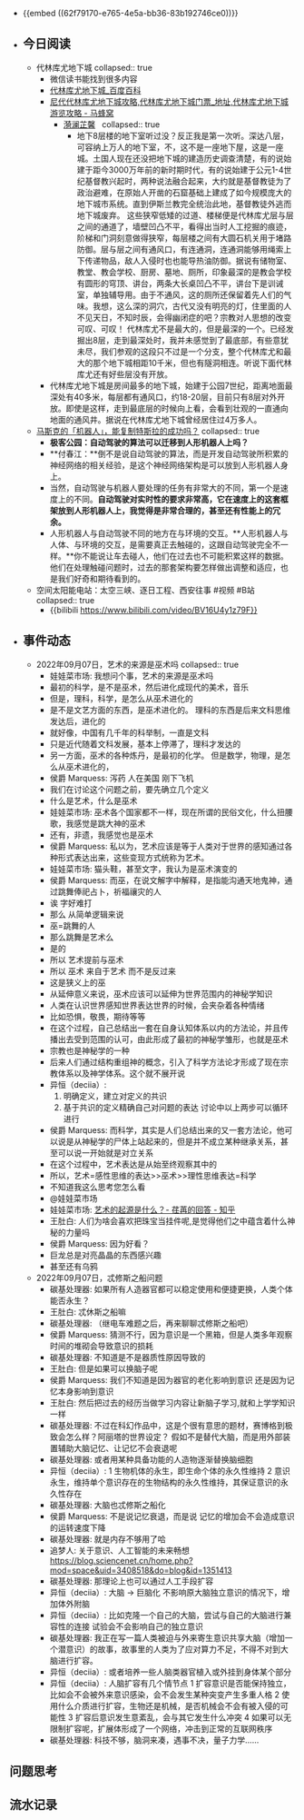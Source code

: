 - {{embed ((62f79170-e765-4e5a-bb36-83b192746ce0))}}
- ## 今日阅读
	- 代林库尤地下城
	  collapsed:: true
		- 微信读书能找到很多内容
		- [代林库尤地下城_百度百科](https://baike.baidu.com/item/%E4%BB%A3%E6%9E%97%E5%BA%93%E5%B0%A4%E5%9C%B0%E4%B8%8B%E5%9F%8E/17395921?fr=aladdin)
		- [尼代代林库尤地下城攻略,代林库尤地下城门票_地址,代林库尤地下城游览攻略 - 马蜂窝](https://www.mafengwo.cn/poi/6319949.html)
			- [漪澜芷馨](https://www.mafengwo.cn/u/77052901.html)  [](https://www.mafengwo.cn/i/3316143.html)
			  collapsed:: true
				- 地下8层楼的地下室听过没？反正我是第一次听。深达八层，可容纳上万人的地下室，不，这不是一座地下屋，这是一座城。土国人现在还没把地下城的建造历史调查清楚，有的说始建于距今3000万年前的新时期时代，有的说始建于公元1-4世纪基督教兴起时，两种说法融合起来，大约就是基督教徒为了政治避难，在原始人开凿的石窟基础上建成了如今规模庞大的地下城市系统。直到伊斯兰教完全统治此地，基督教徒外逃而地下城废弃。
				  这些狭窄低矮的过道、楼梯便是代林库尤层与层之间的通道了，墙壁凹凸不平，看得出当时人工挖掘的痕迹，阶梯和门洞刻意做得狭窄，每层楼之间有大圆石机关用于堵路防御。层与层之间有通风口，有连通洞，连通洞能够用绳索上下传递物品，敌人入侵时也也能导热油防御。据说有储物室、教堂、教会学校、厨房、墓地、厕所，印象最深的是教会学校有圆形的穹顶、讲台，两条大长桌凹凸不平，讲台下是训诫室，单独辅导用。由于不通风，这的厕所还保留着先人们的气味。我想，这么深的洞穴，古代又没有明亮的灯，住里面的人不见天日，不知时辰，会得幽闭症的吧？宗教对人思想的改变可叹、可叹！
				  代林库尤不是最大的，但是最深的一个。已经发掘出8层，走到最深处时，我并未感觉到了最底部，有些意犹未尽，我们参观的这段只不过是一个分支，整个代林库尤和最大的那个地下城相距10千米，但也有隧洞相连。听说下面代林库尤还有好些层没有开放。
		- 代林库尤地下城是房间最多的地下城，始建于公园7世纪，距离地面最深处有40多米，每层都有通风口，约18-20层，目前只有8层对外开放。即使是这样，走到最底层的时候向上看，会看到壮观的一直通向地面的通风井。据说在代林库尤地下城曾经居住过4万多人。
	- [马斯克的「机器人」，能复制特斯拉的成功吗？](https://mp.weixin.qq.com/s/guwiFI0giF3O70WoFzS9wA)
	  collapsed:: true
		- **极客公园：自动驾驶的算法可以迁移到人形机器人上吗？**
		- **付春江：**倒不是说自动驾驶的算法，而是开发自动驾驶所积累的神经网络的相关经验，是这个神经网络架构是可以放到人形机器人身上。
		- 当然，自动驾驶与机器人要处理的任务有非常大的不同，第一个是速度上的不同。**自动驾驶对实时性的要求非常高，它在速度上的这套框架放到人形机器人上，我觉得是非常合理的，甚至还有性能上的冗余。**
		- 人形机器人与自动驾驶不同的地方在与环境的交互。**人形机器人与人体、与环境的交互，是需要真正去触碰的，这跟自动驾驶完全不一样。**你不能说让车去碰人，他们在过去也不可能积累这样的数据。他们在处理触碰问题时，过去的那套架构要怎样做出调整和适应，也是我们好奇和期待看到的。
	- 空间太阳能电站：太空三峡、逐日工程、西安往事 #视频 #B站
	  collapsed:: true
		- {{bilibili https://www.bilibili.com/video/BV16U4y1z79F}}
- ## 事件动态
	- 2022年09月07日，艺术的来源是巫术吗
	  collapsed:: true
		- 娃娃菜市场:
		  我想问个事，艺术的来源是巫术吗
		- 最初的科学，是不是巫术，然后进化成现代的美术，音乐
		- 但是，理科，科学，是怎么从巫术进化的
		- 是不是文艺方面的东西，是巫术进化的。
		  理科的东西是后来文科思维发达后，进化的
		- 就好像，中国有几千年的科举制，一直是文科
		- 只是近代随着文科发展，基本上停滞了，理科才发达的
		- 另一方面，巫术的各种炼丹，是最初的化学。
		  但是数学，物理，是怎么从巫术进化的，
		- 侯爵 Marquess:
		  泻药 人在美国 刚下飞机
		- 我们在讨论这个问题之前，要先确立几个定义
		- 什么是艺术，什么是巫术
		- 娃娃菜市场:
		  巫术各个国家都不一样，现在所谓的民俗文化，什么扭腰歌，我感觉是跳大神的巫术
		- 还有，非遗，我感觉也是巫术
		- 侯爵 Marquess:
		  私以为，艺术应该是等于人类对于世界的感知通过各种形式表达出来，这些变现方式统称为艺术。
		- 娃娃菜市场:
		  猫头鞋，甚至文字，我认为是巫术演变的
		- 侯爵 Marquess:
		  而巫，在说文解字中解释，是指能沟通天地鬼神，通过跳舞俸祀占卜，祈福禳灾的人
		- 诶 字好难打
		- 那么 从简单逻辑来说
		- 巫=跳舞的人
		- 那么跳舞是艺术么
		- 是的
		- 所以 艺术提前与巫术
		- 所以 巫术 来自于艺术 而不是反过来
		- 这是狭义上的巫
		- 从延伸意义来说，巫术应该可以延伸为世界范围内的神秘学知识
		- 人类在认识世界感知世界表达世界的时候，会夹杂着各种情绪
		- 比如恐惧，敬畏，期待等等
		- 在这个过程，自己总结出一套在自身认知体系以内的方法论，并且传播出去受到范围的认可，由此形成了最初的神秘学雏形，也就是巫术
		- 宗教也是神秘学的一种
		- 后来人们通过结构重组神的概念，引入了科学方法论才形成了现在宗教体系以及神学体系。这个就不展开说
		- 异恒（deciia）:
		  1. 明确定义，建立对定义的共识
		  2. 基于共识的定义精确自己对问题的表达
		  讨论中以上两步可以循环进行
		- 侯爵 Marquess:
		  而科学，其实是人们总结出来的又一套方法论，他可以说是从神秘学的尸体上站起来的，但是并不成立某种继承关系，甚至可以说一开始就是对立关系
		- 在这个过程中，艺术表达是从始至终观察其中的
		- 所以，艺术=感性思维的表达>>巫术>>理性思维表达=科学
		- 不知道我这么思考您怎么看
		- @娃娃菜市场
		- 娃娃菜市场:
		  [艺术的起源是什么？- 荏苒的回答 - 知乎](https://www.zhihu.com/question/378027172/answer/1346668331)
		- 王肚白:
		  人们为啥会喜欢把珠宝当挂件呢,是觉得他们之中蕴含着什么神秘的力量吗
		- 侯爵 Marquess:
		  因为好看？
		- 巨龙总是对亮晶晶的东西感兴趣
		- 甚至还有乌鸦
	- 2022年09月07日，忒修斯之船问题
		- 碳基处理器:
		  如果所有人造器官都可以稳定使用和便捷更换，人类个体能否永生？
		- 王肚白:
		  忒休斯之船嘛
		- 碳基处理器:
		  （继电车难题之后，再来聊聊忒修斯之船吧）
		- 侯爵 Marquess:
		  猜测不行，因为意识是一个黑箱，但是人类多年观察时间的堆砌会导致意识的损耗
		- 碳基处理器:
		  不知道是不是器质性原因导致的
		- 王肚白:
		  但是如果可以换脑子呢
		- 侯爵 Marquess:
		  我们不知道是因为器官的老化影响到意识 还是因为记忆本身影响到意识
		- 王肚白:
		  然后把过去的经历当做学习内容让新脑子学习,就和上学学知识一样
		- 碳基处理器:
		  不过在科幻作品中，这是个很有意思的题材，赛博格到极致会怎么样？阿丽塔的世界设定？
		  假如不是替代大脑，而是用外部装置辅助大脑记忆、让记忆不会衰退呢
		- 碳基处理器:
		  或者用某种具备功能的人造物逐渐替换脑细胞
		- 异恒（deciia）:
		  1 生物机体的永生，即生命个体的永久性维持
		  2 意识永生，维持单个意识存在的生物结构的永久性维持，其保证意识的永久性存在
		- 碳基处理器:
		  大脑也忒修斯之船化
		- 侯爵 Marquess:
		  不是说记忆衰退，而是说 记忆的增加会不会造成意识的运转速度下降
		- 碳基处理器:
		  就是内存不够用了哈
		- 追梦人:
		  关于意识、人工智能的未来畅想
		  https://blog.sciencenet.cn/home.php?mod=space&uid=3408518&do=blog&id=1351413
		- 碳基处理器:
		  那理论上也可以通过人工手段扩容
		- 异恒（deciia）:
		  大脑 -> 巨脑化
		  不影响原大脑独立意识的情况下，增加体外附脑
		- 异恒（deciia）:
		  比如克隆一个自己的大脑，尝试与自己的大脑进行兼容性的连接
		  试验会不会影响自己的独立意识
		- 碳基处理器:
		  我正在写一篇人类被迫与外来寄生意识共享大脑（增加一个潜意识）的故事，故事里的人类为了应对算力不足，不得不对到大脑进行扩容。
		- 异恒（deciia）:
		  或者培养一些人脑类器官植入或外挂到身体某个部分
		- 异恒（deciia）:
		  人脑扩容有几个情节点
		  1 扩容意识是否能保持独立，比如会不会被外来意识感染，会不会发生某种突变产生多重人格
		  2 使用什么介质进行扩容，生物还是机械，是否机械会不会有被入侵的可能性
		  3  扩容后意识发生意紊乱，会与其它发生什么冲突
		  4 如果可以无限制扩容呢，扩展体形成了一个网络，冲击到正常的互联网秩序
		- 碳基处理器:
		  科技不够，脑洞来凑，遇事不决，量子力学……
## 问题思考
## 流水记录